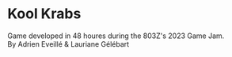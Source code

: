 # Kool Krabs

Game developed in 48 houres during the 803Z's 2023 Game Jam.   
By Adrien Eveillé & Lauriane Gélébart 
